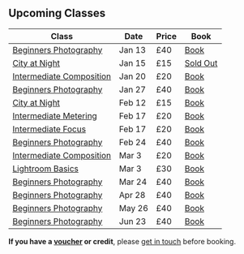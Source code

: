 ## Upcoming Classes

Class     | Date   | Price | Book
----------|--------|---------|------
[Beginners Photography](/beginners-photography/) | Jan 13 | £40 | <a href="https://ti.to/photo-school/photo-school-classes" class="btn btn--primary">Book</a>
[City at Night](/city-at-night)      | Jan 15   | £15   | <a href="https://ti.to/photo-school/birmingham-photo-walks" class="btn btn--primary">Sold Out</a>
[Intermediate Composition](/intermediate-photography) | Jan 20 | £20 | <a href="https://ti.to/photo-school/photo-school-classes" class="btn btn--primary">Book</a>
[Beginners Photography](/beginners-photography/) | Jan 27 | £40 | <a href="https://ti.to/photo-school/photo-school-classes" class="btn btn--primary">Book</a>
[City at Night](/city-at-night)      | Feb 12   | £15   | <a href="https://ti.to/photo-school/birmingham-photo-walks" class="btn btn--primary">Book</a>
[Intermediate Metering](/intermediate-photography) | Feb 17 | £20 | <a href="https://ti.to/photo-school/photo-school-classes" class="btn btn--primary">Book</a>
[Intermediate Focus](/intermediate-photography) | Feb 17 | £20 | <a href="https://ti.to/photo-school/photo-school-classes" class="btn btn--primary">Book</a>
[Beginners Photography](/beginners-photography/) | Feb 24 | £40 | <a href="https://ti.to/photo-school/photo-school-classes" class="btn btn--primary">Book</a>
[Intermediate Composition](/intermediate-photography) | Mar 3 | £20 | <a href="https://ti.to/photo-school/photo-school-classes" class="btn btn--primary">Book</a>
[Lightroom Basics](/lightroom) | Mar 3 | £30 | <a href="https://ti.to/photo-school/photo-school-classes" class="btn btn--primary">Book</a>
[Beginners Photography](/beginners-photography/) | Mar 24 | £40 | <a href="https://ti.to/photo-school/photo-school-classes" class="btn btn--primary">Book</a>
[Beginners Photography](/beginners-photography/) | Apr 28 | £40 | <a href="https://ti.to/photo-school/photo-school-classes" class="btn btn--primary">Book</a>
[Beginners Photography](/beginners-photography/) | May 26 | £40 | <a href="https://ti.to/photo-school/photo-school-classes" class="btn btn--primary">Book</a>
[Beginners Photography](/beginners-photography/) | Jun 23 | £40 | <a href="https://ti.to/photo-school/photo-school-classes" class="btn btn--primary">Book</a>


**If you have a [voucher](/gift-vouchers/) or credit**, please [get in touch](/contact/) before booking.


